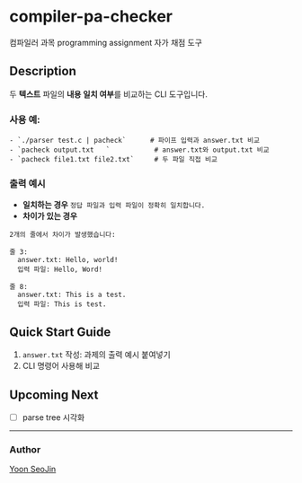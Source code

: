 # compiler-pa-checker
컴파일러 과목 programming assignment 자가 채점 도구

## Description
두 **텍스트** 파일의 **내용 일치 여부**를 비교하는 CLI 도구입니다.
### 사용 예:
    - `./parser test.c | pacheck`      # 파이프 입력과 answer.txt 비교
    - `pacheck output.txt   `           # answer.txt와 output.txt 비교
    - `pacheck file1.txt file2.txt`     # 두 파일 직접 비교

### 출력 예시
- **일치하는 경우** 
`정답 파일과 입력 파일이 정확히 일치합니다.`
- **차이가 있는 경우**
```
2개의 줄에서 차이가 발생했습니다:

줄 3:
  answer.txt: Hello, world!
  입력 파일: Hello, Word!

줄 8:
  answer.txt: This is a test.
  입력 파일: This is test.
```

## Quick Start Guide
1. `answer.txt` 작성: 과제의 출력 예시 붙여넣기
2. CLI 명령어 사용해 비교


## Upcoming Next
- [ ] parse tree 시각화

------
### Author
[Yoon SeoJin](https://github.com/Y00NSJ/compiler-pa-checker)